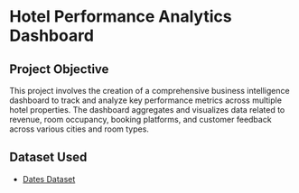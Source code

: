 #  Hotel Performance Analytics Dashboard
## Project Objective
This project involves the creation of a comprehensive business intelligence dashboard to track and analyze key performance metrics across multiple hotel properties. The dashboard aggregates and visualizes data related to revenue, room occupancy, booking platforms, and customer feedback across various cities and room types.
## Dataset Used
- <a href = "https://github.com/shakti-patil/Data-Analysis-Dashboard/blob/main/dim_date.csv">Dates Dataset</a>
